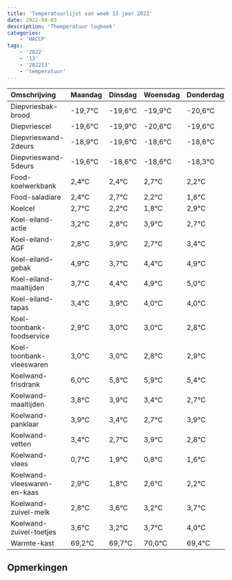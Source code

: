 ```yaml
---
title: 'Temperatuurlijst van week 13 jaar 2022'
date: 2022-04-03
description: 'Themperatuur logboek'
categories:
    - 'HACCP'
tags:
    - '2022'
    - '13'
    - '202213'
    - 'temperatuur'
---
```

|Omschrijving|Maandag|Dinsdag|Woensdag|Donderdag|Vrijdag|Zaterdag|Zondag|
|:---|:---|:---|:---|:---|:---|:---|:---|
|Diepvriesbak-brood|-19,7°C|-19,6°C|-19,9°C|-20,6°C|-19,6°C|-19,6°C|-19,3°C|
|Diepvriescel|-19,6°C|-19,9°C|-20,6°C|-19,6°C|-19,6°C|-19,3°C|-19,8°C|
|Diepvrieswand-2deurs|-18,9°C|-19,6°C|-18,6°C|-18,6°C|-18,3°C|-18,8°C|-19,2°C|
|Diepvrieswand-5deurs|-19,6°C|-18,6°C|-18,6°C|-18,3°C|-18,8°C|-19,2°C|-18,1°C|
|Food-koelwerkbank|2,4°C|2,4°C|2,7°C|2,2°C|1,8°C|2,9°C|1,7°C|
|Food-saladiare|2,4°C|2,7°C|2,2°C|1,8°C|2,9°C|1,7°C|2,4°C|
|Koelcel|2,7°C|2,2°C|1,8°C|2,9°C|1,7°C|2,4°C|2,9°C|
|Koel-eiland-actie|3,2°C|2,8°C|3,9°C|2,7°C|3,4°C|3,9°C|4,0°C|
|Koel-eiland-AGF|2,8°C|3,9°C|2,7°C|3,4°C|3,9°C|4,0°C|4,0°C|
|Koel-eiland-gebak|4,9°C|3,7°C|4,4°C|4,9°C|5,0°C|5,0°C|4,8°C|
|Koel-eiland-maaltijden|3,7°C|4,4°C|4,9°C|5,0°C|5,0°C|4,8°C|4,9°C|
|Koel-eiland-tapas|3,4°C|3,9°C|4,0°C|4,0°C|3,8°C|3,9°C|3,4°C|
|Koel-toonbank-foodservice|2,9°C|3,0°C|3,0°C|2,8°C|2,9°C|2,4°C|1,7°C|
|Koel-toonbank-vleeswaren|3,0°C|3,0°C|2,8°C|2,9°C|2,4°C|1,7°C|2,9°C|
|Koelwand-frisdrank|6,0°C|5,8°C|5,9°C|5,4°C|4,7°C|5,9°C|4,8°C|
|Koelwand-maaltijden|3,8°C|3,9°C|3,4°C|2,7°C|3,9°C|2,8°C|3,6°C|
|Koelwand-panklaar|3,9°C|3,4°C|2,7°C|3,9°C|2,8°C|3,6°C|3,2°C|
|Koelwand-vetten|3,4°C|2,7°C|3,9°C|2,8°C|3,6°C|3,2°C|3,7°C|
|Koelwand-vlees|0,7°C|1,9°C|0,8°C|1,6°C|1,2°C|1,7°C|2,0°C|
|Koelwand-vleeswaren-en-kaas|2,9°C|1,8°C|2,6°C|2,2°C|2,7°C|3,0°C|2,4°C|
|Koelwand-zuivel-melk|2,8°C|3,6°C|3,2°C|3,7°C|4,0°C|3,4°C|3,4°C|
|Koelwand-zuivel-toetjes|3,6°C|3,2°C|3,7°C|4,0°C|3,4°C|3,4°C|3,2°C|
|Warmte-kast|69,2°C|69,7°C|70,0°C|69,4°C|69,4°C|69,2°C|68,4°C|

## Opmerkingen


